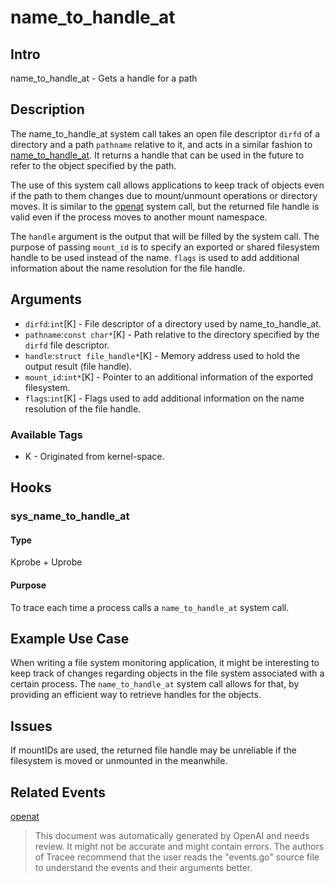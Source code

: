 
# name_to_handle_at

## Intro
name_to_handle_at - Gets a handle for a path

## Description
The name_to_handle_at system call takes an open file descriptor `dirfd` of a directory and a path `pathname` relative to it, and acts in a similar fashion to [name_to_handle_at](https://man7.org/linux/man-pages/man2/name_to_handle_at.2.html). It returns a handle that can be used in the future to refer to the object specified by the path.

The use of this system call allows applications to keep track of objects even if the path to them changes due to mount/unmount operations or directory moves. It is similar to the [openat](https://man7.org/linux/man-pages/man2/openat.2.html) system call, but the returned file handle is valid even if the process moves to another mount namespace.

The `handle` argument is the output that will be filled by the system call. The purpose of passing `mount_id` is to specify an exported or shared filesystem handle to be used instead of the name. `flags` is used to add additional information about the name resolution for the file handle.

## Arguments
* `dirfd`:`int`[K] - File descriptor of a directory used by name_to_handle_at.
* `pathname`:`const char*`[K] - Path relative to the directory specified by the `dirfd` file descriptor.
* `handle`:`struct file_handle*`[K] - Memory address used to hold the output result (file handle).
* `mount_id`:`int*`[K] - Pointer to an additional information of the exported filesystem.
* `flags`:`int`[K] - Flags used to add additional information on the name resolution of the file handle.

### Available Tags
* K - Originated from kernel-space.

## Hooks
### sys_name_to_handle_at
#### Type
Kprobe + Uprobe
#### Purpose
To trace each time a process calls a `name_to_handle_at` system call.

## Example Use Case
When writing a file system monitoring application, it might be interesting to keep track of changes regarding objects in the file system associated with a certain process. The `name_to_handle_at` system call allows for that, by providing an efficient way to retrieve handles for the objects.

## Issues
If mountIDs are used, the returned file handle may be unreliable if the filesystem is moved or unmounted in the meanwhile.

## Related Events
[openat](https://man7.org/linux/man-pages/man2/openat.2.html)

> This document was automatically generated by OpenAI and needs review. It might
> not be accurate and might contain errors. The authors of Tracee recommend that
> the user reads the "events.go" source file to understand the events and their
> arguments better.
